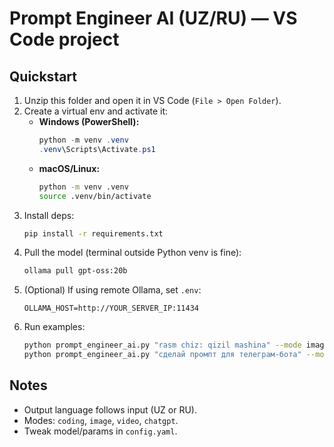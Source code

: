 # Prompt Engineer AI (UZ/RU) — VS Code project

## Quickstart
1. Unzip this folder and open it in VS Code (`File > Open Folder`).
2. Create a virtual env and activate it:
   - **Windows (PowerShell):**
     ```powershell
     python -m venv .venv
     .venv\Scripts\Activate.ps1
     ```
   - **macOS/Linux:**
     ```bash
     python -m venv .venv
     source .venv/bin/activate
     ```
3. Install deps:
   ```bash
   pip install -r requirements.txt
   ```
4. Pull the model (terminal outside Python venv is fine):
   ```bash
   ollama pull gpt-oss:20b
   ```
5. (Optional) If using remote Ollama, set `.env`:
   ```
   OLLAMA_HOST=http://YOUR_SERVER_IP:11434
   ```
6. Run examples:
   ```bash
   python prompt_engineer_ai.py "rasm chiz: qizil mashina" --mode image
   python prompt_engineer_ai.py "сделай промпт для телеграм-бота" --mode chatgpt
   ```

## Notes
- Output language follows input (UZ or RU).
- Modes: `coding`, `image`, `video`, `chatgpt`.
- Tweak model/params in `config.yaml`.
